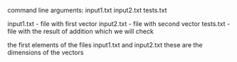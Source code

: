 command line arguments: input1.txt input2.txt tests.txt 

input1.txt - file with first vector 
input2.txt - file with second vector 
tests.txt - file with the result of addition which we will check 

the first elements of the files input1.txt and input2.txt these are the dimensions of the vectors
